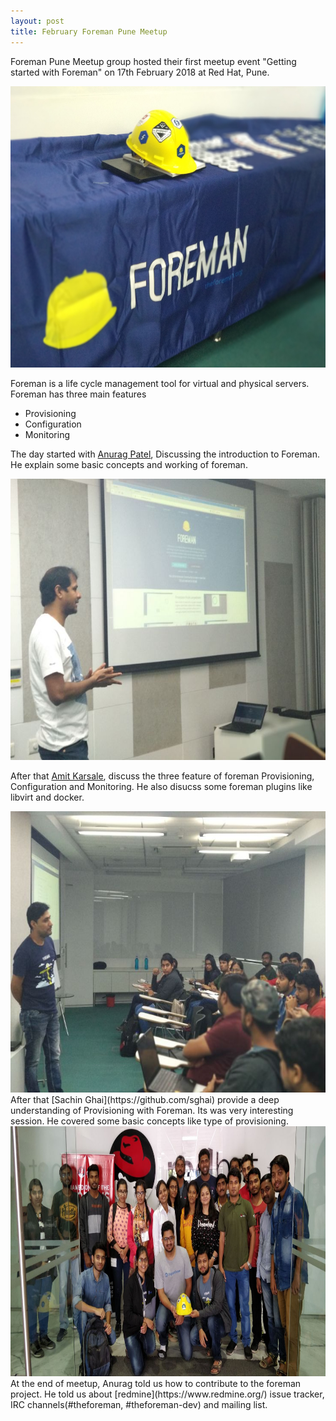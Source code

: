 ```yaml
---
layout: post
title: February Foreman Pune Meetup
---
```


Foreman Pune Meetup group hosted their first meetup event "Getting started with
 Foreman" on 17th February 2018 at Red Hat, Pune.

<!-- ![Foreman meetup](/images/foreman-4.jpeg) -->
<img src="/images/foreman-4.jpeg" width="700px" height="450px">

Foreman is a life cycle management tool for virtual and physical servers. Foreman has three main features
- Provisioning
- Configuration
- Monitoring


The day started with [Anurag Patel](https://github.com/gnurag), Discussing the introduction to Foreman. He explain some basic concepts and working of foreman. 
<!-- ![Foreman meetup](/images/foreman-2.jpeg) -->
<img src="/images/foreman-2.jpeg" width="700px" height="450px">


After that [Amit Karsale](https://github.com/amitkarsale), discuss the three feature of foreman Provisioning, Configuration and Monitoring. He also disucss some foreman plugins like libvirt and docker. 


<!-- ![Foreman meetup](/images/foreman-3.jpeg) -->
<img src="/images/foreman-3.jpeg" width="700px" height="450px">
After that [Sachin Ghai](https://github.com/sghai) provide a deep understanding of Provisioning with Foreman. Its was very interesting session. He covered some basic concepts like type of provisioning.


<!-- ![Foreman meetup](/images/foreman-1.jpeg) -->
<img src="/images/foreman-1.jpeg" width="650px" height="400px">
At the end of meetup, Anurag told us how to contribute to the foreman project. He told us about [redmine](https://www.redmine.org/) issue tracker, IRC channels(#theforeman, #theforeman-dev) and mailing list.

